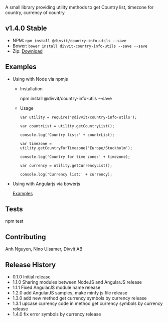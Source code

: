 A small library providing utility methods to get Country list, timezone for country, currency of country

## v1.4.0 Stable

- NPM: `npm install @divvit/country-info-utils --save`
- Bower: `bower install divvit-country-info-utils --save --save`
- Zip: [Download](https://github.com/divvit/country-info-utils/archive/master.zip)

## Examples
   - Using with Node via npmjs
      - Installation

        npm install @divvit/country-info-utils --save

      - Usage

        	var utility = require('@divvit/country-info-utils');

        	var countrList = utility.getCountryList();

        	console.log('Country list:' + countrList);

        	var timezone = utility.getCountryForTimezone('Europe/Stockholm');

        	console.log('Country for time zone:' + timezone);

        	var currency = utility.getCurrencyList();

        	console.log('Currency list:' + currency);

   - Using with Angularjs via bowerjs

      [Examples](https://github.com/divvit/country-info-utils/tree/master/samples)


## Tests

  npm test

## Contributing

Anh Nguyen, Nino Ulsamer, Divvit AB

## Release History

* 0.1.0 Initial release
* 1.1.0 Sharing modules between NodeJS and AngularJS release
* 1.1.1 Fixed AngularJS module name release
* 1.2.0 add AngularJS samples, make minfy js file release
* 1.3.0 add new method get currency symbols by currency release
* 1.3.1 upcase currency code in method get currency symbols by currency release
* 1.4.0 fix error symbols by currency release
